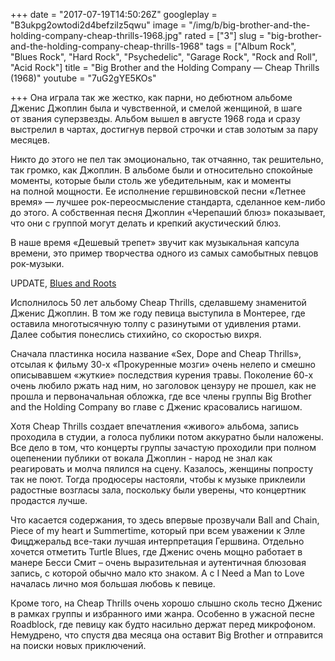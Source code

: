 +++
date = "2017-07-19T14:50:26Z"
googleplay = "B3ukpg2owtodi2d4befzilz5qwu"
image = "/img/b/big-brother-and-the-holding-company-cheap-thrills-1968.jpg"
rated = ["3"]
slug = "big-brother-and-the-holding-company-cheap-thrills-1968"
tags = ["Album Rock", "Blues Rock", "Hard Rock", "Psychedelic", "Garage Rock", "Rock and Roll", "Acid Rock"]
title = "Big Brother and the Holding Company — Cheap Thrills (1968)"
youtube = "7uG2gYE5KOs"

+++
Она играла так же жестко, как парни, но дебютном альбоме Дженис Джоплин была и чувственной, и смелой женщиной, в шаге от звания суперзвезды. Альбом вышел в августе 1968 года и сразу выстрелил в чартах, достигнув первой строчки и став золотым за пару месяцев.

Никто до этого не пел так эмоционально, так отчаянно, так решительно, так громко, как Джоплин. В альбоме были и относительно спокойные моменты, которые были столь же убедительным, как и моменты на полной мощности. Ее исполнение гершвиновской песни «Летнее время» — лучшее рок-переосмысление стандарта, сделанное кем-либо до этого. А собственная песня Джоплин «Черепаший блюз» показывает, что они с группой могут делать и крепкий акустический блюз.

В наше время «Дешевый трепет» звучит как музыкальная капсула времени, это пример творчества одного из самых самобытных певцов рок-музыки.

UPDATE, [Blues and Roots](https://t.me/bluesroots/120)

Исполнилось 50 лет альбому Cheap Thrills, сделавшему знаменитой Дженис Джоплин. В том же году певица выступила в Монтерее, где оставила многотысячную толпу с разинутыми от удивления ртами. Далее события понеслись стихийно, со скоростью вихря.

Сначала пластинка носила название «Sex, Dope and Cheap Thrills», отсылая к фильму 30-х «Прокуренные мозги» очень нелепо и смешно описывавшем «жуткие» последствия курения травы. Поколение 60-х очень любило ржать над ним, но заголовок цензуру не прошел, как не прошла и первоначальная обложка, где все члены группы Big Brother and the Holding Company во главе с Дженис красовались нагишом.

Хотя Cheap Thrills создает впечатления «живого» альбома, запись проходила в студии, а голоса публики потом аккуратно были наложены. Все дело в том, что концерты группы зачастую проходили при полном оцепенении публики от вокала Джоплин - народ не знал как реагировать и молча пялился на сцену. Казалось, женщины попросту так не поют. Тогда продюсеры настояли, чтобы к музыке приклеили радостные возгласы зала, поскольку были уверены, что концертник продастся лучше. 

Что касается содержания, то здесь впервые прозвучали Ball and Chain, Piece of my heart и Summertime, который при всем уважении к Элле Фицджеральд все-таки лучшая интерпретация Гершвина. Отдельно хочется отметить Turtle Blues, где Дженис очень мощно работает в манере Бесси Смит – очень выразительная и аутентичная блюзовая запись, с которой обычно мало кто знаком. А с I Need a Man to Love началась лично моя большая любовь к певице. 

Кроме того, на Cheap Thrills очень хорошо слышно сколь тесно Дженис в рамках группы и избранного ими жанра. Особенно в ужасной песне Roadblock, где певицу как будто насильно держат перед микрофоном. Немудрено, что спустя два месяца она оставит Big Brother и отправится на поиски новых приключений.